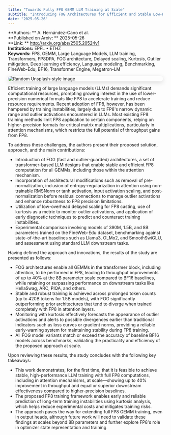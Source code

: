```yaml
---
title: "Towards Fully FP8 GEMM LLM Training at Scale"
subtitle: "Introducing FOG Architectures for Efficient and Stable Low-Precision Transformer Training"
date: "2025-05-26"
---
```


**Authors: ** A. Hernández-Cano et al.<br>
**Published on Arxiv: ** 2025-05-26<br>
**Link: ** http://arxiv.org/abs/2505.20524v1<br>
**Institutions:** EPFL • ETHZ<br>
**Keywords:** FP8, GEMM, Large Language Models, LLM training, Transformers, FP8DPA, FOG architecture, Delayed scaling, Kurtosis, Outlier mitigation, Deep learning efficiency, Language modeling, Benchmarking, FineWeb-Edu, BF16, Transformer Engine, Megatron-LM

<img src="https://picsum.photos/id/457/300/200" 
alt="Random Unsplash-style image" 
style="display: block; margin-left: auto; margin-right: auto; border-radius:8px; margin-bottom:1em; box-shadow: 0 4px 16px rgba(0,0,0,0.15);">

<!-- Context -->

Efficient training of large language models (LLMs) demands significant computational resources, prompting growing interest in the use of lower-precision numerical formats like FP8 to accelerate training and reduce resource requirements. Recent adoption of FP8, however, has been hampered by training instabilities, largely due to FP8's narrow dynamic range and outlier activations encountered in LLMs. Most existing FP8 training methods limit FP8 application to certain components, relying on higher-precision formats for critical matrix multiplications, particularly in attention mechanisms, which restricts the full potential of throughput gains from FP8.

To address these challenges, the authors present their proposed solution, approach, and the main contributions:

- Introduction of FOG (fast and outlier-guarded) architectures, a set of transformer-based LLM designs that enable stable and efficient FP8 computation for all GEMMs, including those within the attention mechanism.
- Incorporation of architectural modifications such as removal of pre-normalization, inclusion of entropy-regularization in attention using non-trainable RMSNorm or tanh activation, input activation scaling, and post-normalization before residual connections to manage outlier activations and enhance robustness to FP8 precision limitations.
- Utilization of low-overhead delayed scaling for FP8 casting, use of kurtosis as a metric to monitor outlier activations, and application of early diagnostic techniques to predict and counteract training instabilities.
- Experimental comparison involving models of 390M, 1.5B, and 8B parameters trained on the FineWeb-Edu dataset, benchmarking against state-of-the-art baselines such as Llama3, OLMo2, and SmoothSwiGLU, and assessment using standard LLM downstream tasks.

Having defined the approach and innovations, the results of the study are presented as follows:

- FOG architectures enable all GEMMs in the transformer block, including attention, to be performed in FP8, leading to throughput improvements of up to 40% at the 8B parameter scale compared to BF16 baselines, while retaining or surpassing performance on downstream tasks like HellaSwag, ARC, PIQA, and others.
- Stable and robust training is achieved across prolonged token counts (up to 420B tokens for 1.5B models), with FOG significantly outperforming prior architectures that tend to diverge when trained completely with FP8 in attention layers.
- Monitoring with kurtosis effectively forecasts the appearance of outlier activations and alerts to possible divergences earlier than traditional indicators such as loss curves or gradient norms, providing a reliable early-warning system for maintaining stability during FP8 training.
- All FOG model variants match or exceed the accuracy of baseline BF16 models across benchmarks, validating the practicality and efficiency of the proposed approach at scale.

Upon reviewing these results, the study concludes with the following key takeaways:

- This work demonstrates, for the first time, that it is feasible to achieve stable, high-performance LLM training with full FP8 computations, including in attention mechanisms, at scale—showing up to 40% improvement in throughput and equal or superior downstream effectiveness compared to higher-precision baselines.
- The proposed FP8 training framework enables early and reliable prediction of long-term training instabilities using kurtosis analysis, which helps reduce experimental costs and mitigates training risks.
- The approach paves the way for extending full FP8 GEMM training, even in output heads, although future work will need to validate these findings at scales beyond 8B parameters and further explore FP8's role in optimizer state representation and training.
